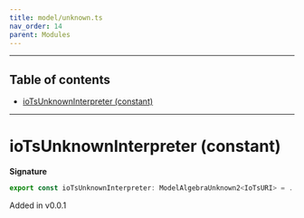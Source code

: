 ```yaml
---
title: model/unknown.ts
nav_order: 14
parent: Modules
---
```


---

<h2 class="text-delta">Table of contents</h2>

- [ioTsUnknownInterpreter (constant)](#iotsunknowninterpreter-constant)

---

# ioTsUnknownInterpreter (constant)

**Signature**

```ts
export const ioTsUnknownInterpreter: ModelAlgebraUnknown2<IoTsURI> = ...
```

Added in v0.0.1

